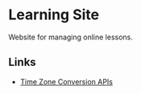 # Learning Site

Website for managing online lessons.

## Links

- [Time Zone Conversion APIs](https://devblogs.microsoft.com/dotnet/date-time-and-time-zone-enhancements-in-net-6/#time-zone-conversion-apis)
